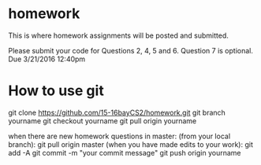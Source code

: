 # homework
This is where homework assignments will be posted and submitted.

Please submit your code for Questions 2, 4, 5 and 6.  Question 7 is optional.  Due 3/21/2016 12:40pm
# How to use git
git clone https://github.com/15-16bayCS2/homework.git
git branch yourname
git checkout yourname
git pull origin yourname

when there are new homework questions in master:
(from your local branch): git pull origin master
(when you have made edits to your work): git add -A
git commit -m "your commit message"
git push origin yourname

